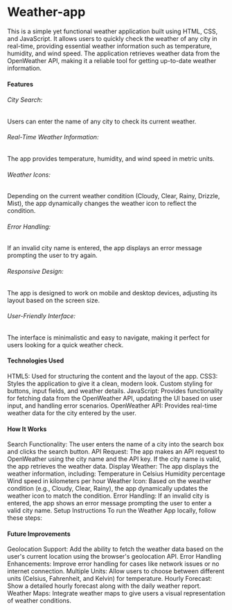 # Weather-app
This is a simple yet functional weather application built using HTML, CSS, and JavaScript. It allows users to quickly check the weather of any city in real-time, providing essential weather information such as temperature, humidity, and wind speed. The application retrieves weather data from the OpenWeather API, making it a reliable tool for getting up-to-date weather information.

#### Features
###### City Search: 
Users can enter the name of any city to check its current weather.
###### Real-Time Weather Information: 
The app provides temperature, humidity, and wind speed in metric units.
###### Weather Icons: 
Depending on the current weather condition (Cloudy, Clear, Rainy, Drizzle, Mist), the app dynamically changes the weather icon to reflect the condition.
###### Error Handling: 
If an invalid city name is entered, the app displays an error message prompting the user to try again.
###### Responsive Design: 
The app is designed to work on mobile and desktop devices, adjusting its layout based on the screen size.
###### User-Friendly Interface: 
The interface is minimalistic and easy to navigate, making it perfect for users looking for a quick weather check.

#### Technologies Used
HTML5: Used for structuring the content and the layout of the app.
CSS3: Styles the application to give it a clean, modern look. Custom styling for buttons, input fields, and weather details.
JavaScript: Provides functionality for fetching data from the OpenWeather API, updating the UI based on user input, and handling error scenarios.
OpenWeather API: Provides real-time weather data for the city entered by the user.

#### How It Works
Search Functionality: The user enters the name of a city into the search box and clicks the search button.
API Request: The app makes an API request to OpenWeather using the city name and the API key. If the city name is valid, the app retrieves the weather data.
Display Weather: The app displays the weather information, including:
Temperature in Celsius
Humidity percentage
Wind speed in kilometers per hour
Weather Icon: Based on the weather condition (e.g., Cloudy, Clear, Rainy), the app dynamically updates the weather icon to match the condition.
Error Handling: If an invalid city is entered, the app shows an error message prompting the user to enter a valid city name.
Setup Instructions
To run the Weather App locally, follow these steps:

#### Future Improvements
Geolocation Support: Add the ability to fetch the weather data based on the user's current location using the browser's geolocation API.
Error Handling Enhancements: Improve error handling for cases like network issues or no internet connection.
Multiple Units: Allow users to choose between different units (Celsius, Fahrenheit, and Kelvin) for temperature.
Hourly Forecast: Show a detailed hourly forecast along with the daily weather report.
Weather Maps: Integrate weather maps to give users a visual representation of weather conditions.
